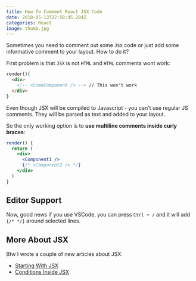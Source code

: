 ```yaml
---
title: How To Comment React JSX Code
date: 2018-05-13T22:58:45.284Z
categories: React
image: thumb.jpg
---
```


Sometimes you need to comment out some `JSX` code or just add some informative comment to your layout. How to do it?

First problem is that `JSX` is not `HTML` and `HTML` comments wont work:

```html
render(){
  <div>
    <!-- <SomeComponent /> --> // This won't work
  </div>
}
```

Even though JSX will be compiled to Javascript - you can't use regular JS comments. They will be parsed as text and added to your layout.

So the only working option is to __use multiline comments inside curly braces__:

```jsx
render() {
  return (
    <div>
      <Component1 />
      {/* <Component2 /> */}
    </div>
  )
}
```

## Editor Support

Now, good news if you use VSCode, you can press `Ctrl + /` and it will add `{/* */}` around selected lines.

## More About JSX

Btw I wrote a couple of new articles about JSX:

* [Starting With JSX](https://maksimivanov.com/posts/starting-with-jsx/)
* [Conditions Inside JSX](https://maksimivanov.com/posts/conditional-rendering-in-jsx/)

